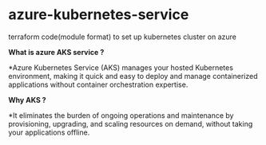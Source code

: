 # azure-kubernetes-service
terraform code(module format) to set up kubernetes cluster on azure

**What is azure AKS service ?**

*Azure Kubernetes Service (AKS) manages your hosted Kubernetes environment, making it quick and easy to deploy and manage containerized applications without container orchestration expertise. 

**Why AKS ?**

*It eliminates the burden of ongoing operations and maintenance by provisioning, upgrading, and scaling resources on demand, without taking your applications offline.

